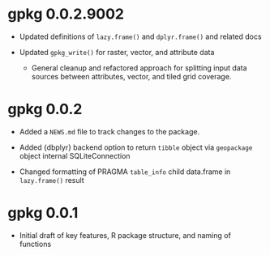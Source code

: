 # gpkg 0.0.2.9002

* Updated definitions of `lazy.frame()` and `dplyr.frame()` and related docs

* Updated `gpkg_write()` for raster, vector, and attribute data

  * General cleanup and refactored approach for splitting input data sources between attributes, vector, and tiled grid coverage.

# gpkg 0.0.2

* Added a `NEWS.md` file to track changes to the package.

* Added {dbplyr} backend option to return `tibble` object via `geopackage` object internal SQLiteConnection

* Changed formatting of PRAGMA `table_info` child data.frame in `lazy.frame()` result

# gpkg 0.0.1

* Initial draft of key features, R package structure, and naming of functions
